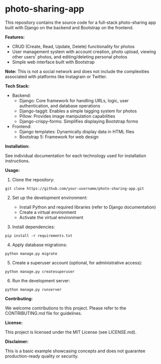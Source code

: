 # photo-sharing-app

This repository contains the source code for a full-stack photo-sharing app built with Django on the backend and Bootstrap on the frontend.

**Features:**

* CRUD (Create, Read, Update, Delete) functionality for photos
* User management system with account creation, photo upload, viewing other users' photos, and editing/deleting personal photos
* Simple web interface built with Bootstrap

**Note:** This is not a social network and does not include the complexities associated with platforms like Instagram or Twitter.

**Tech Stack:**

* Backend:
    * Django: Core framework for handling URLs, logic, user authentication, and database operations
    * Django-taggit: Enables a simple tagging system for photos
    * Pillow: Provides image manipulation capabilities
    * Django-crispy-forms: Simplifies displaying Bootstrap forms
* Frontend:
    * Django templates: Dynamically display data in HTML files
    * Bootstrap 5: Framework for web design

**Installation:**

See individual documentation for each technology used for installation instructions.

**Usage:**

1. Clone the repository:

```
git clone https://github.com/your-username/photo-sharing-app.git
```

2. Set up the development environment:
    * Install Python and required libraries (refer to Django documentation)
    * Create a virtual environment
    * Activate the virtual environment

3. Install dependencies:

```
pip install -r requirements.txt
```

4. Apply database migrations:

```
python manage.py migrate
```

5. Create a superuser account (optional, for administrative access):

```
python manage.py createsuperuser
```

6. Run the development server:

```
python manage.py runserver
```

**Contributing:**

We welcome contributions to this project. Please refer to the CONTRIBUTING.md file for guidelines.

**License:**

This project is licensed under the MIT License (see LICENSE.md).

**Disclaimer:**

This is a basic example showcasing concepts and does not guarantee production-ready quality or security. 